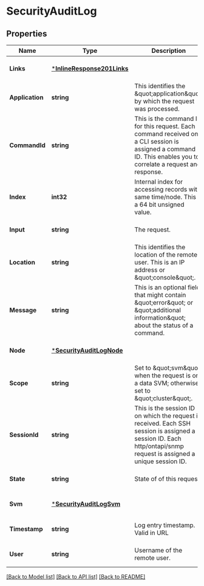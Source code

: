 # SecurityAuditLog

## Properties
Name | Type | Description | Notes
------------ | ------------- | ------------- | -------------
**Links** | [***InlineResponse201Links**](inline_response_201__links.md) |  | [optional] [default to null]
**Application** | **string** | This identifies the \&quot;application\&quot; by which the request was processed.  | [optional] [default to null]
**CommandId** | **string** | This is the command ID for this request. Each command received on a CLI session is assigned a command ID. This enables you to correlate a request and response.  | [optional] [default to null]
**Index** | **int32** | Internal index for accessing records with same time/node. This is a 64 bit unsigned value. | [optional] [default to null]
**Input** | **string** | The request. | [optional] [default to null]
**Location** | **string** | This identifies the location of the remote user. This is an IP address or \&quot;console\&quot;. | [optional] [default to null]
**Message** | **string** | This is an optional field that might contain \&quot;error\&quot; or \&quot;additional information\&quot; about the status of a command. | [optional] [default to null]
**Node** | [***SecurityAuditLogNode**](security_audit_log_node.md) |  | [optional] [default to null]
**Scope** | **string** | Set to \&quot;svm\&quot; when the request is on a data SVM; otherwise set to \&quot;cluster\&quot;. | [optional] [default to null]
**SessionId** | **string** | This is the session ID on which the request is received. Each SSH session is assigned a session ID. Each http/ontapi/snmp request is assigned a unique session ID.  | [optional] [default to null]
**State** | **string** | State of of this request. | [optional] [default to null]
**Svm** | [***SecurityAuditLogSvm**](security_audit_log_svm.md) |  | [optional] [default to null]
**Timestamp** | **string** | Log entry timestamp. Valid in URL | [optional] [default to null]
**User** | **string** | Username of the remote user. | [optional] [default to null]

[[Back to Model list]](../README.md#documentation-for-models) [[Back to API list]](../README.md#documentation-for-api-endpoints) [[Back to README]](../README.md)


